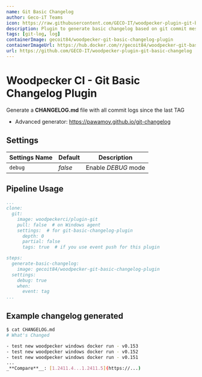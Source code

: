 ```yaml
---
name: Git Basic Changelog
author: Geco-iT Teams
icon: https://raw.githubusercontent.com/GECO-IT/woodpecker-plugin-git-basic-changelog/main/asset/git.svg
description: Plugin to generate basic changelog based on git commit message
tags: [git-log, log]
containerImage: gecoit84/woodpecker-git-basic-changelog-plugin
containerImageUrl: https://hub.docker.com/r/gecoit84/woodpecker-git-basic-changelog-plugin
url: https://github.com/GECO-IT/woodpecker-plugin-git-basic-changelog
---
```


# Woodpecker CI - Git Basic Changelog Plugin

Generate a **CHANGELOG.md** file with all commit logs since the last TAG

- Advanced generator: <https://pawamoy.github.io/git-changelog>

## Settings

| Settings Name | Default | Description         |
| ------------- | ------- | ------------------- |
| `debug`       | _false_ | Enable _DEBUG_ mode |

## Pipeline Usage

```yaml
...
clone:
  git:
    image: woodpeckerci/plugin-git
    pull: false  # on Windows agent
    settings:  # for git-basic-changelog-plugin
      depth: 0
      partial: false
      tags: true  # if you use event push for this plugin

steps:
  generate-basic-changelog:
    image: gecoit84/woodpecker-git-basic-changelog-plugin
  settings:
    debug: true
    when:
      event: tag
...
```

## Example changelog generated

```bash
$ cat CHANGELOG.md
# What's Changed

- test new woodpecker windows docker run - v0.153
- test new woodpecker windows docker run - v0.152
- test new woodpecker windows docker run - v0.151
...
_**Compare**__: [1.2411.4...1.2411.5](https://...)
```
